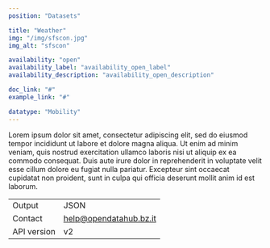 ```yaml
---
position: "Datasets"

title: "Weather"
img: "/img/sfscon.jpg"
img_alt: "sfscon"

availability: "open"
availability_label: "availability_open_label"
availability_description: "availability_open_description"

doc_link: "#"
example_link: "#"

datatype: "Mobility"
---
```


Lorem ipsum dolor sit amet, consectetur adipiscing elit, sed do eiusmod tempor incididunt ut labore et dolore magna aliqua. Ut enim ad minim veniam, quis nostrud exercitation ullamco laboris nisi ut aliquip ex ea commodo consequat. Duis aute irure dolor in reprehenderit in voluptate velit esse cillum dolore eu fugiat nulla pariatur. Excepteur sint occaecat cupidatat non proident, sunt in culpa qui officia deserunt mollit anim id est laborum.

|             |                        |
| :---------- | ---------------------- |
| Output      | JSON                   |
| Contact     | help@opendatahub.bz.it |
| API version | v2                     |
